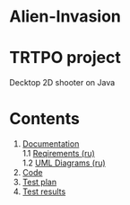 # Alien-Invasion
# TRTPO project

Decktop 2D shooter on Java
# Contents
1. [Documentation](https://github.com/Kyrsor/Alien-Invasion/tree/master/Documents/Requirements) <br>
  1.1 [Reqirements (ru)](https://github.com/Kyrsor/Alien-Invasion/blob/master/Documents/Requirements/Requirements.md) <br>
  1.2 [UML Diagrams (ru)](https://github.com/Kyrsor/Alien-Invasion/blob/master/Documents/Diagrams) <br>
2. [Code](https://github.com/Kyrsor/Alien-Invasion/tree/master/Code/1/src/trtpo)<br>
3. [Test plan](https://github.com/Kyrsor/Alien-Invasion/blob/master/Test/Test%20plan.md)<br>
4. [Test results](https://github.com/Kyrsor/Alien-Invasion/blob/master/Test/Test%20results.md)<br>
